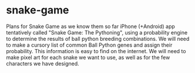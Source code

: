 # snake-game
Plans for Snake Game as we know them so far
iPhone (+Android) app tentatively called "Snake Game: The Pythoning", 
using a probability engine to determine the results of ball python breeding combinations. 
We will need to make a cursory list of common Ball Python genes and assign their probability. 
This information is easy to find on the internet. 
We will need to make pixel art for each snake we want to use, as well as for the few characters we have designed. 
